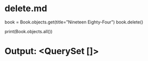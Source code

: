 # delete.md

book = Book.objects.get(title="Nineteen Eighty-Four")
book.delete()

print(Book.objects.all())  
# Output: <QuerySet []>